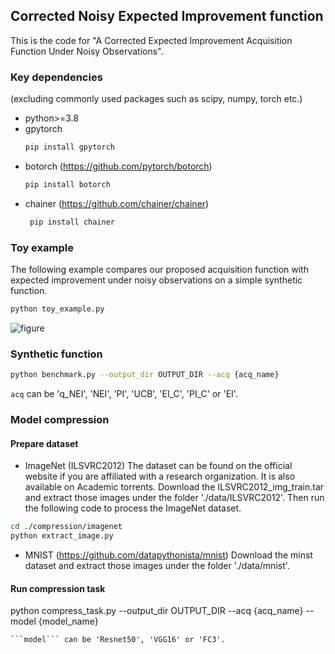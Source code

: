 ## Corrected Noisy Expected Improvement function
This is the code for "A Corrected Expected Improvement Acquisition Function Under Noisy Observations".

### Key dependencies 
(excluding commonly used packages such as scipy, numpy, torch etc.)
   * python>=3.8
   * gpytorch
        ```bash
        pip install gpytorch
        ```
   * botorch (https://github.com/pytorch/botorch)
        ```bash
        pip install botorch
        ```
   * chainer (https://github.com/chainer/chainer)
       ```bash
        pip install chainer
        ```
### Toy example 
The following example compares our proposed acquisition function with expected improvement under noisy observations on a simple synthetic function.
```bash
python toy_example.py
```
![figure](https://github.com/han678/correctedNoisyEI/blob/d5acac5e4dedbc128b2a3dab42c9216e888ebc3c/toy_result/TestGaussian_1d_plots.png)
### Synthetic function 
```bash
python benchmark.py --output_dir OUTPUT_DIR --acq {acq_name}
```
```acq``` can be 'q_NEI', 'NEI', 'PI', 'UCB', 'EI_C', 'PI_C' or 'EI'.
### Model compression
#### Prepare dataset
* ImageNet (ILSVRC2012)
The dataset can be found on the official website if you are affiliated with a research organization. It is also available on Academic torrents.
Download the ILSVRC2012_img_train.tar and extract those images under the folder './data/ILSVRC2012'. Then run the following code to process the ImageNet dataset.
```bash
cd ./compression/imagenet
python extract_image.py
```

* MNIST (https://github.com/datapythonista/mnist)
Download the minst dataset and extract those images under the folder './data/mnist'.

#### Run compression task
python compress_task.py --output_dir OUTPUT_DIR --acq {acq_name} --model {model_name}
```
```model``` can be 'Resnet50', 'VGG16' or 'FC3'.
